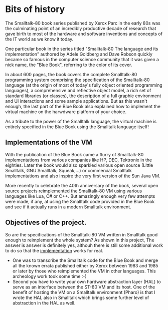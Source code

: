 # Bits of history

The Smalltalk-80 book series published by Xerox Parc in the early 80s was the culminating point of an incredibly productive decade of research that gave birth to most of the hardware and software inventions and concepts of the IT world as we know it today.

One particular book in the series titled "Smalltalk-80 The language and its implementation" authored by Adele Goldberg and Dave Robson quickly became so famous in the computer science community that it was given a nick name, the "Blue Book", referring to the color of its cover.

In about 600 pages, the book covers the complete Smalltalk-80 programming system comprising the specification of the Smalltalk-80 language (at the origin of most of today's fully object oriented programming languages), a comprehensive and reflective object model, a rich set of standard libraries (or classes), the description of a full graphic environment and UI interactions and some sample applications. But as this wasn't enough, the last part of the Blue Book also explained how to implement the virtual machine on the harwdware platform of your choice. 

As a tribute to the power of the Smalltalk language, the virtual machine is entirely specified in the Blue Book using the Smalltalk language itself!

## Implementations of the VM
With the publication of the Blue Book came a flurry of Smalltalk-80 implementations from various companies like HP, DEC, Tektronix in the eighties. Later the book would also sparkled various open source (Little Smalltalk, GNU Smalltalk, Squeak,...) or commercial Smalltalk implementations and also inspire the very first version of the Sun Java VM.

More recently to celebrate the 40th anniversary of the book, several open source projects reimplemented the Smalltalk-80 VM using various languages like Lua, C# or C++.
But amazingly enough very few attempts were made, if any, at using the Smalltalk code provided in the Blue Book and see if it actually runs in a modern Smalltalk environment.

## Objectives of the project.
So are the specifications of the Smalltalk-80 VM written in Smalltalk good enough to reimplement the whole system? As shown in this project, The answer is answer is definitely yes, althouh there is still some additional work to do so that the [implementation](Implementation.md)  works for real.
* One was to transcribe the Smalltalk code for the Blue Book and merge all the known errata published either by Xerox between 1983 and 1985 or later by those who reimplemented the VM in other languages. This archeology work took some time :-)
* Second you have to write your own hardware abstraction layer (HAL) to serve as an interface between the ST-80 VM and its host. One of the benefit of hosting the VM on a Smalltalk environment (Pharo) is that I wrote the HAL also in Smalltalk which brings some further level of abstraction in the HAL as well.
